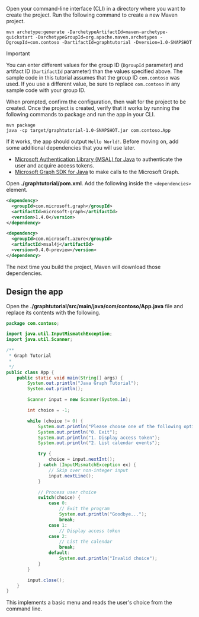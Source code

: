 <!-- markdownlint-disable MD002 MD041 -->

Open your command-line interface (CLI) in a directory where you want to create the project. Run the following command to create a new Maven project.

```Shell
mvn archetype:generate -DarchetypeArtifactId=maven-archetype-quickstart -DarchetypeGroupId=org.apache.maven.archetypes -DgroupId=com.contoso -DartifactId=graphtutorial -Dversion=1.0-SNAPSHOT
```

> [!IMPORTANT]
> You can enter different values for the group ID (`DgroupId` parameter) and artifact ID (`DartifactId` parameter) than the values specified above. The sample code in this tutorial assumes that the group ID `com.contoso` was used. If you use a different value, be sure to replace `com.contoso` in any sample code with your group ID.

When prompted, confirm the configuration, then wait for the project to be created. Once the project is created, verify that it works by running the following commands to package and run the app in your CLI.

```Shell
mvn package
java -cp target/graphtutorial-1.0-SNAPSHOT.jar com.contoso.App
```

If it works, the app should output `Hello World!`. Before moving on, add some additional dependencies that you will use later.

- [Microsoft Authentication Library (MSAL) for Java](https://github.com/AzureAD/microsoft-authentication-library-for-java) to authenticate the user and acquire access tokens.
- [Microsoft Graph SDK for Java](https://github.com/microsoftgraph/msgraph-sdk-java) to make calls to the Microsoft Graph.

Open **./graphtutorial/pom.xml**. Add the following inside the `<dependencies>` element.

```xml
<dependency>
  <groupId>com.microsoft.graph</groupId>
  <artifactId>microsoft-graph</artifactId>
  <version>1.4.0</version>
</dependency>

<dependency>
  <groupId>com.microsoft.azure</groupId>
  <artifactId>msal4j</artifactId>
  <version>0.4.0-preview</version>
</dependency>
```

The next time you build the project, Maven will download those dependencies.

## Design the app

Open the **./graphtutorial/src/main/java/com/contoso/App.java** file and replace its contents with the following.

```java
package com.contoso;

import java.util.InputMismatchException;
import java.util.Scanner;

/**
 * Graph Tutorial
 *
 */
public class App {
    public static void main(String[] args) {
        System.out.println("Java Graph Tutorial");
        System.out.println();

        Scanner input = new Scanner(System.in);

        int choice = -1;

        while (choice != 0) {
            System.out.println("Please choose one of the following options:");
            System.out.println("0. Exit");
            System.out.println("1. Display access token");
            System.out.println("2. List calendar events");

            try {
                choice = input.nextInt();
            } catch (InputMismatchException ex) {
                // Skip over non-integer input
                input.nextLine();
            }

            // Process user choice
            switch(choice) {
                case 0:
                    // Exit the program
                    System.out.println("Goodbye...");
                    break;
                case 1:
                    // Display access token
                case 2:
                    // List the calendar
                    break;
                default:
                    System.out.println("Invalid choice");
            }
        }

        input.close();
    }
}
```

This implements a basic menu and reads the user's choice from the command line.
